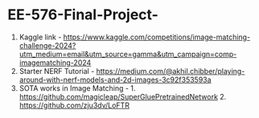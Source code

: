 # EE-576-Final-Project-

1. Kaggle link - https://www.kaggle.com/competitions/image-matching-challenge-2024?utm_medium=email&utm_source=gamma&utm_campaign=comp-imagematching-2024
2. Starter NERF Tutorial - https://medium.com/@akhil.chibber/playing-around-with-nerf-models-and-2d-images-3c92f353593a
3. SOTA works in Image Matching - 
          1. https://github.com/magicleap/SuperGluePretrainedNetwork
          2. https://github.com/zju3dv/LoFTR
